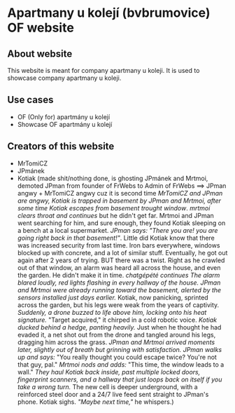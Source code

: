 # Apartmany u kolejí (bvbrumovice) OF website
## About website
This website is meant for company apartmany u koleji.
It is used to showcase company apartmany u koleji.
## Use cases
- OF (Only for) apartmány u kolejí
- Showcase OF apartmány u kolejí
## Creators of this website
- MrTomiCZ
- JPmánek
- Kotiak (made shit/nothing done, is ghosting JPmánek and Mrtmoi, demoted JPman from founder of FrWebs to Admin of FrWebs ==> JPman angwy + MrTomiCZ angwy cuz it is second time *MrTomiCZ and JPman are angwy, Kotiak is trapped in basement by JPman and Mrtmoi, after some time Kotiak escapes from basement trought window*. *mrtmoi clears throat and continues* but he didn't get far. Mrtmoi and JPman went searching for him, and sure enough, they found Kotiak sleeping on a bench at a local supermarket. *JPman says: "There you are! you are going right back in that basement!"*. Little did Kotiak know that there was increased security from last time. Iron bars everywhere, windows blocked up with concrete, and a lot of similar stuff. Eventually, he got out again after 2 years of trying. BUT there was a twist. Right as he crawled out of that window, an alarm was heard all across the house, and even the garden. He didn't make it in time. *chatgépété continues* *The alarm blared loudly, red lights flashing in every hallway of the house. JPman and Mrtmoi were already running toward the basement, alerted by the sensors installed just days earlier.* Kotiak, now panicking, sprinted across the garden, but his legs were weak from the years of captivity. *Suddenly, a drone buzzed to life above him, locking onto his heat signature.* "Target acquired," it chirped in a cold robotic voice. *Kotiak ducked behind a hedge, panting heavily.* Just when he thought he had evaded it, a net shot out from the drone and tangled around his legs, dragging him across the grass. *JPman and Mrtmoi arrived moments later, slightly out of breath but grinning with satisfaction.* *JPman walks up and says:* "You really thought you could escape twice? You're not that guy, pal." *Mrtmoi nods and adds:* "This time, the window leads to a wall." *They haul Kotiak back inside, past multiple locked doors, fingerprint scanners, and a hallway that just loops back on itself if you take a wrong turn.* The new cell is deeper underground, with a reinforced steel door and a 24/7 live feed sent straight to JPman's phone. Kotiak sighs. *"Maybe next time,"* he whispers.)
